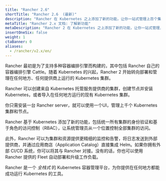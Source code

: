 ```yaml
---
title: "Rancher 2.6"
shortTitle: "Rancher 2.6  (最新)"
description: "Rancher 在 Kubernetes 之上添加了新的功能，让你一站式管理上百个集群，统一 RBAC，开启监控和告警。了解更多。"
metaTitle: "Rancher 2.x 文档: 了解新功能"
metaDescription: "Rancher 2 在 Kubernetes 之上添加了新的功能，让你一站式管理上百个集群，统一 RBAC，开启监控和告警。了解更多。"
insertOneSix: false
weight: 1
ctaBanner: 0
aliases:
  - /rancher/v2.x/en/
---
```

Rancher 最初是为了支持多种容器编排引擎而构建的，其中包括 Rancher 自己的容器编排引擎 Cattle。随着 Kubernetes 的兴起，Rancher 2 开始转向部署和管理在任何地方、任何提供商上运行的 Kubernetes 集群。

Rancher 可以创建来自 Kubernetes 托管服务提供商的集群，创建节点并安装 Kubernetes，或者导入在任何地方运行的现有 Kubernetes 集群。

你只需安装一台 Rancher server，就可以使用一个UI，管理上千个 Kubernetes 集群和节点。

Rancher 基于 Kubernetes 添加了新的功能，包括统一所有集群的身份验证和基于角色的访问控制（RBAC），让系统管理员从一个位置控制全部集群的访问。

此外，Rancher 可以为集群和资源提供更精细的监控和告警，将日志发送到外部提供商，并通过应用商店（Application Catalog）直接集成 Helm。如果你拥有外部 CI/CD 系统，你可以将其与 Rancher 对接。没有的话，你也可以使用 Rancher 提供的 Fleet 自动部署和升级工作负载。

Rancher 是一个 _全栈式_ 的 Kubernetes 容器管理平台，为你提供在任何地方都能成功运行 Kubernetes 的工具。
